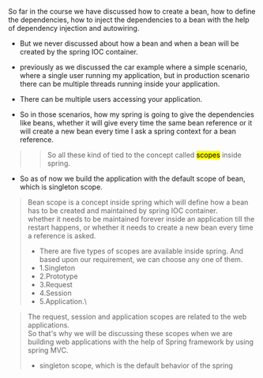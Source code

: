So far in the course we have discussed how to create a bean, how to define the dependencies, how to inject the dependencies to a bean with the help of dependency injection and autowiring.

* But we never discussed about how a bean and when a bean will be created by the spring IOC container.

* previously as we discussed the car example where  a simple scenario, where a single  user running my application, 
but in production scenario there can be multiple threads running inside your application.

* There can be multiple users accessing your application.
* So in those scenarios, how my spring is going to give the dependencies like beans, whether it will
give every time the same bean reference or it will create a new bean every time I ask a spring context
for a bean reference.

>> So all these kind of tied to the concept called <mark>scopes</mark> inside spring.

* So as of now we build the application with the default scope of bean, which is singleton scope.

>Bean scope is a concept inside spring which will define how a bean has to be created and maintained
by spring IOC container.\
whether it needs to be maintained forever inside an application till the restart happens, or whether it needs to create a new bean every time a reference is asked.
>* There are five types of scopes are available inside spring.
And based upon our requirement, we can choose any one of them.
>* 1.Singleton
>* 2.Prototype
>* 3.Request
>* 4.Session
>* 5.Application.\

>The request, session and application scopes are related to the web applications.\
> So that's why we will be discussing these scopes when we are building web applications with the help
of Spring framework by using spring MVC.
> * singleton scope, which is the default behavior of the spring
